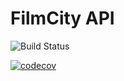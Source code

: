 # FilmCity API

![Build Status](https://github.com/jsrois/bftp2-project3-starting-code/actions/workflows/run_tests.yml/badge.svg)

[![codecov](https://codecov.io/gh/jsrois/bftp2-project3-starting-code/branch/main/graph/badge.svg?token=ZE0QJOO1S4)](https://codecov.io/gh/jsrois/bftp2-project3-starting-code)